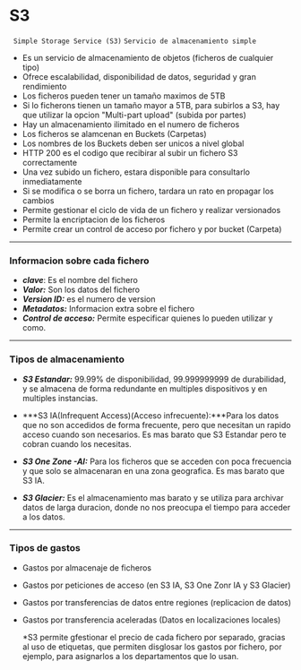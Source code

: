 # S3

` Simple Storage Service (S3)`
`Servicio de almacenamiento simple`

* Es un servicio de almacenamiento de objetos (ficheros de cualquier tipo)
* Ofrece escalabilidad, disponibilidad de datos, seguridad y gran rendimiento
* Los ficheros pueden tener un tamaño maximos de 5TB
* Si lo ficherons tienen un tamaño mayor a 5TB, para subirlos a S3, hay que utilizar la opcion "Multi-part upload" (subida por partes)
* Hay un almacenamiento ilimitado en el numero de ficheros
* Los ficheros se alamcenan en Buckets (Carpetas)
* Los nombres de los Buckets deben ser unicos a nivel global
* HTTP 200 es el codigo que recibirar al subir un fichero S3 correctamente
* Una vez subido un fichero, estara disponible para consultarlo inmediatamente
* Si se modifica o se borra un fichero, tardara un rato en propagar los cambios
* Permite gestionar el ciclo de vida de un fichero y realizar versionados
* Permite la encriptacion de los ficheros
* Permite crear un control de acceso por fichero y por bucket (Carpeta)

---

### Informacion sobre cada fichero

* ***clave***: Es el nombre del fichero
* ***Valor:*** Son los datos del fichero
* ***Version ID:*** es el numero de version
* ***Metadatos:*** Informacion extra sobre el fichero
* ***Control de acceso:*** Permite especificar quienes lo pueden utilizar y como.

---

### Tipos de almacenamiento 

* ***S3 Estandar:*** 99.99% de disponibilidad, 99.999999999 de durabilidad, y se almacena de forma redundante en multiples dispositivos y en multiples instancias.

* ***S3 IA(Infrequent Access)(Acceso infrecuente):***Para los datos que no son accedidos de forma frecuente, pero que necesitan un rapido acceso cuando son necesarios. Es mas barato que S3 Estandar pero te cobran cuando los necesitas.

* ***S3 One Zone -AI:*** Para los ficheros que se acceden con poca frecuencia y que solo se almacenaran en una zona geografica. Es mas barato que S3 IA.

* ***S3 Glacier:*** Es el almacenamiento mas barato y se utiliza para archivar datos de larga duracion, donde no nos preocupa el tiempo para acceder a los datos.

---

### Tipos de gastos

* Gastos por almacenaje de ficheros
* Gastos por peticiones de acceso (en S3 IA, S3 One Zonr IA y S3 Glacier)
* Gastos por transferencias de datos entre regiones (replicacion de datos)
* Gastos por transferencia aceleradas (Datos en localizaciones locales)

  *S3 permite gfestionar el precio de cada fichero por separado, gracias al uso de etiquetas, que permiten disglosar los gastos por fichero, por ejemplo, para asignarlos a los  departamentos que lo usan. 